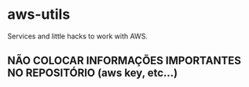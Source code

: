 # aws-utils
Services and little hacks to work with AWS.

## NÃO COLOCAR INFORMAÇÕES IMPORTANTES NO REPOSITÓRIO (aws key, etc...)
